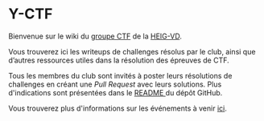 # Y-CTF

Bienvenue sur le wiki du [groupe CTF](https://y-ctf.github.io/writeups/intro) de la [HEIG-VD](https://heig-vd.ch/). 

Vous trouverez ici les writeups de challenges résolus par le club, ainsi que d’autres ressources utiles dans la résolution des épreuves de CTF.

Tous les membres du club sont invités à poster leurs résolutions de challenges en créant une *Pull Request* avec leurs solutions. Plus d'indications sont présentées dans le [README ](https://github.com/Y-CTF/writeups#readme) du dépôt GitHub.





Vous trouverez plus d'informations sur les événements à venir [ici](https://y-ctf.github.io/writeups/events). 
